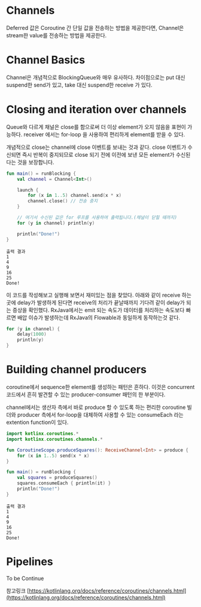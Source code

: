# Channels

Deferred 값은 Coroutine 간 단일 값을 전송하는 방법을 제공한다면, Channel은 stream한 value를 전송하는 방법을 제공한다.

# Channel Basics

Channel은 개념적으로 BlockingQueue와 매우 유사하다. 차이점으로는 put 대신 suspend한 send가 있고, take 대신 suspend한 receive 가 있다.

# Closing and iteration over channels

Queue와 다르게 채널은 close를 함으로써 더 이상 element가 오지 않음을 표현이 가능하다. receiver 에서는 for-loop 을 사용하여 편리하게 element를 받을 수 있다.

개념적으로 close는 channel에 close 이벤트를 보내는 것과 같다. close 이벤트가 수신되면 즉시 반복이 중지되므로 close 되기 전에 이전에 보낸 모든 element가 수신된다는 것을 보장합니다.

```kotlin
fun main() = runBlocking {
    val channel = Channel<Int>()

    launch {
        for (x in 1..5) channel.send(x * x)
        channel.close() // 전송 중지
    }

    // 여기서 수신된 값은 for 루프를 사용하여 출력됩니다.(채널이 닫힐 때까지)
    for (y in channel) println(y)

    println("Done!")
}
```

```
출력 결과
1
4
9
16
25
Done!
```

이 코드를 작성해보고 실행해 보면서 재미있는 점을 찾았다. 
아래와 같이 receive 하는 곳에  delay가 발생하게 된다면 receive의 처리가 끝날때까지 기다려 같이 delay가 되는 증상을 확인했다.
RxJava에서는 emit 되는 속도가 데이터를 처리하는 속도보다 빠르면 배압 이슈가 발생하는데 RxJava의 Flowable과 동일하게 동작하는것 같다.

```kotlin
for (y in channel) {
    delay(1000)
    println(y)
}
```

# Building channel producers

coroutine에서 sequence한 element를 생성하는 패턴은 흔하다. 이것은 concurrent 코드에서 흔히 발견할 수 있는 producer-consumer 패턴의 한 부분이다.

channel에서는 생산자 측에서 바로 produce 할 수 있도록 하는 편리한 coroutine 빌더와 producer 측에서 for-loop을 대체하여 사용할 수 있는 consumeEach 라는 extention function이 있다.

```kotlin
import kotlinx.coroutines.*
import kotlinx.coroutines.channels.*

fun CoroutineScope.produceSquares(): ReceiveChannel<Int> = produce {
    for (x in 1..5) send(x * x)
}

fun main() = runBlocking {
    val squares = produceSquares()
    squares.consumeEach { println(it) }
    println("Done!")
}
```

```
출력 결과
1
4
9
16
25
Done!
```

# Pipelines

To be Continue

참고링크
[https://kotlinlang.org/docs/reference/coroutines/channels.html](https://kotlinlang.org/docs/reference/coroutines/channels.html)

